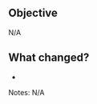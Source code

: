 ## Objective
<!-- REQUIRED -->
<!-- Why this PR created -->
N/A

<!-- ## OPTIONAL: Root Cause -->
<!-- If this PR is addressing a specific bug, please describe the root cause here -->

## What changed?
<!-- REQUIRED -->
<!-- Briefly list down what are the efforts made in this PR -->
<!-- Example: - Added FJLinkText component -->
-

Notes: N/A<!-- Provide any extra notes to the reviewer -->
